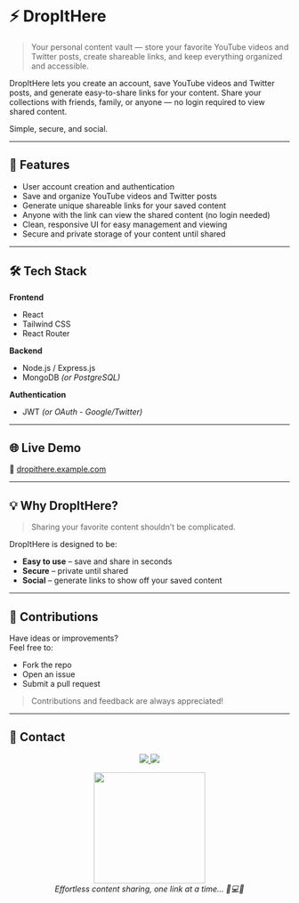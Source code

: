 # ⚡ DropItHere

> Your personal content vault — store your favorite YouTube videos and Twitter posts, create shareable links, and keep everything organized and accessible.

DropItHere lets you create an account, save YouTube videos and Twitter posts, and generate easy-to-share links for your content. Share your collections with friends, family, or anyone — no login required to view shared content.

Simple, secure, and social.

---

## 🚀 Features  
- User account creation and authentication  
- Save and organize YouTube videos and Twitter posts  
- Generate unique shareable links for your saved content  
- Anyone with the link can view the shared content (no login needed)  
- Clean, responsive UI for easy management and viewing  
- Secure and private storage of your content until shared  

---

## 🛠 Tech Stack

**Frontend**  
- React  
- Tailwind CSS  
- React Router  

**Backend**  
- Node.js / Express.js  
- MongoDB *(or PostgreSQL)*  

**Authentication**  
- JWT *(or OAuth - Google/Twitter)*

---

## 🌐 Live Demo  
🔗 [dropithere.example.com](https://dropithere.example.com)

---

## 💡 Why DropItHere?

> Sharing your favorite content shouldn’t be complicated.

DropItHere is designed to be:  
- **Easy to use** – save and share in seconds  
- **Secure** – private until shared  
- **Social** – generate links to show off your saved content  

---

## 🙌 Contributions  
Have ideas or improvements?  
Feel free to:  
- Fork the repo  
- Open an issue  
- Submit a pull request  

> Contributions and feedback are always appreciated!

---

## 🌠 Contact

<p align="center">
  <a href="https://twitter.com/YourTwitterHandle">
    <img src="https://img.shields.io/badge/Twitter-1DA1F2?style=for-the-badge&logo=twitter&logoColor=white">
  </a>
  
  <a href="https://www.linkedin.com/in/YourLinkedInProfile">
    <img src="https://img.shields.io/badge/LinkedIn-0077B5?style=for-the-badge&logo=linkedin&logoColor=white">
  </a>
</p>

<p align="center">
  <img src="https://media.giphy.com/media/xUA7bdpLxQhsSQdyog/giphy.gif" width="200">
  <br>
  <em>Effortless content sharing, one link at a time... 🚀💻✨</em>
</p>
